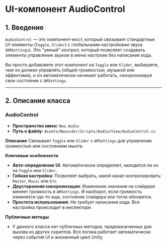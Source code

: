 # UI-компонент AudioControl

## 1. Введение

`AudioControl` — это компонент-мост, который связывает стандартные UI-элементы (`Toggle`, `Slider`) с глобальными настройками звука (`AMSettings`). Это "умный" контрол, который позволяет создавать элементы управления звуком в меню настроек без написания кода.

Вы просто добавляете этот компонент на `Toggle` или `Slider`, выбираете, чем он должен управлять (общей громкостью, музыкой или эффектами), и он автоматически начинает работать, синхронизируя свое состояние с `AMSettings`.

---

## 2. Описание класса

### AudioControl
- **Пространство имен**: `Neo.Audio`
- **Путь к файлу**: `Assets/Neoxider/Scripts/Audio/View/AudioControl.cs`

**Описание**
Связывает `Toggle` или `Slider` с `AMSettings` для управления громкостью или состоянием мьюта.

**Ключевые особенности**
- **Авто-определение UI**: Автоматически определяет, находится ли он на `Toggle` или `Slider`.
- **Гибкая настройка**: Позволяет выбрать, какой канал контролировать: `Master`, `Music` или `Efx`.
- **Двусторонняя синхронизация**: Изменение значения на слайдере меняет громкость в `AMSettings`. И наоборот, если громкость изменится где-то еще, состояние слайдера или тогла обновится.
- **Простота использования**: Не требует написания кода. Вся настройка происходит в инспекторе.

**Публичные методы**
- У данного класса нет публичных методов, предназначенных для вызова из других скриптов. Вся логика работает автоматически через события UI и жизненный цикл Unity.
